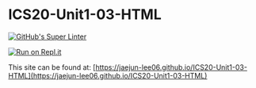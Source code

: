 # ICS20-Unit1-03-HTML

[![GitHub's Super Linter](https://github.com/jaejun-lee06/ICS20-Unit1-03-HTML/workflows/GitHub's%20Super%20Linter/badge.svg)](https://github.com/jaejun-lee06/ICS20-Unit1-03-HTML/actions)

[![Run on Repl.it](https://repl.it/badge/github/jaejun-lee06/ICS20-Unit1-03-HTML)](https://repl.it/github/jaejun-lee06/ICS20-Unit1-03-HTML)

This site can be found at: [https://jaejun-lee06.github.io/ICS20-Unit1-03-HTML](https://jaejun-lee06.github.io/ICS20-Unit1-03-HTML)
